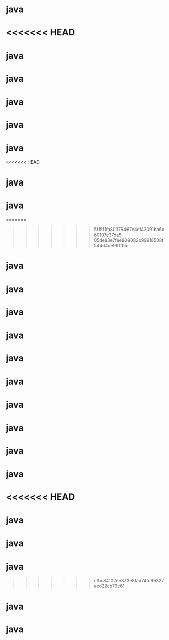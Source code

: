 # java
<<<<<<< HEAD
=======
# java
# java
# java
# java
# java
<<<<<<< HEAD
# java
# java
=======
>>>>>>> 5f15f1fa80379467e4ef43091bb6d60197e37da5
>>>>>>> 05de83e7fee809082b99918508f54464de991fb5
# java
# java
# java
# java
# java
# java
# java
# java
# java
# java
<<<<<<< HEAD
=======
# java
# java
# java
>>>>>>> cfbc84102ee373e8fad74fd99327aed22cb79e61
# java
# java
